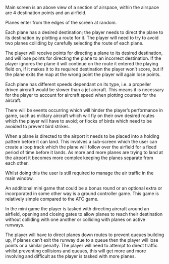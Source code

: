 Main screen is an above view of a section of airspace, within the airspace are 4 destination points and an airfield.

Planes enter from the edges of the screen at random.

Each plane has a desired destination; the player needs to direct the plane to its destination by plotting a route for it. The player will need to try to avoid two planes colliding by carefully selecting the route of each plane.

The player will receive points for directing a plane to its desired destination, and will lose points for directing the plane to an incorrect destination. If the player ignores the plane it will continue on the route it entered the playing field on, if it makes it to its required destination the player won’t score, but if the plane exits the map at the wrong point the player will again lose points.

Each plane has different speeds dependant on its type, i.e. a propeller driven aircraft would be slower than a jet aircraft. This means it is necessary for the player to account for aircraft speed when plotting courses for the aircraft.

There will be events occurring which will hinder the player’s performance in game, such as military aircraft which will fly on their own desired routes which the player will have to avoid; or flocks of birds which need to be avoided to prevent bird strikes.

When a plane is directed to the airport it needs to be placed into a holding pattern before it can land. This involves a sub-screen which the user can create a loop track which the plane will follow over the airfield for a fixed period of time before it lands. As more and more planes are trying to land at the airport it becomes more complex keeping the planes separate from each other.

Whilst doing this the user is still required to manage the air traffic in the main window.


An additional mini game that could be a bonus round or an optional extra or incorporated in some other way is a ground controller game. This game is relatively simple compared to the ATC game.

In the mini game the player is tasked with directing aircraft around an airfield, opening and closing gates to allow planes to reach their destination without colliding with one another or colliding with planes on active runways.

The player will have to direct planes down routes to prevent queues building up, if planes can’t exit the runway due to a queue then the player will lose points or a similar penalty. The player will need to attempt to direct traffic whilst preventing collisions and queues, this will get more and more involving and difficult as the player is tasked with more planes.